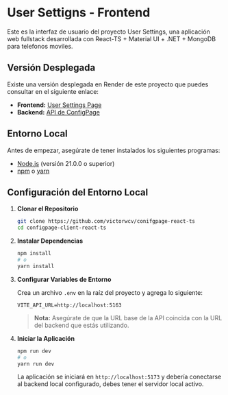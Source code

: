 # User Settigns - Frontend

Este es la interfaz de usuario del proyecto User Settings, una aplicación web fullstack desarrollada con React-TS + Material UI + .NET + MongoDB para telefonos moviles.

## Versión Desplegada

Existe una versión desplegada en Render de este proyecto que puedes consultar en el siguiente enlace:

- **Frontend:** [User Settings Page](https://conifgpage.onrender.com/)  
- **Backend:** [API de ConfigPage](https://configpage-server-dotnet.onrender.com/)



## Entorno Local

Antes de empezar, asegúrate de tener instalados los siguientes programas:

- [Node.js](https://nodejs.org/) (versión 21.0.0 o superior)
- [npm](https://www.npmjs.com/) o [yarn](https://yarnpkg.com/)

## Configuración del Entorno Local

1. **Clonar el Repositorio**

    ```bash
    git clone https://github.com/victorwcv/conifgpage-react-ts
    cd configpage-client-react-ts
    ```

2. **Instalar Dependencias**

    ```bash
    npm install
    # o
    yarn install
    ```

3. **Configurar Variables de Entorno**

    Crea un archivo `.env` en la raíz del proyecto y agrega lo siguiente:

    ```env
    VITE_API_URL=http://localhost:5163
    ```

    > **Nota:** Asegúrate de que la URL base de la API coincida con la URL del backend que estás utilizando.

4. **Iniciar la Aplicación**

    ```bash
    npm run dev
    # o
    yarn run dev
    ```

    La aplicación se iniciará en `http://localhost:5173` y debería conectarse al backend local configurado, debes tener el servidor local activo.



